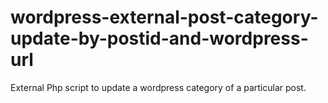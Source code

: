 # wordpress-external-post-category-update-by-postid-and-wordpress-url
External Php script to update a wordpress category of a particular post. 

